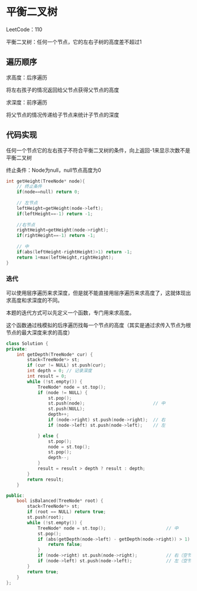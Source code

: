 # 平衡二叉树

LeetCode：110

平衡二叉树：任何一个节点，它的左右子树的高度差不超过1

## 遍历顺序

求高度：后序遍历

将左右孩子的情况返回给父节点获得父节点的高度

求深度：前序遍历

将父节点的情况传递给子节点来统计子节点的深度

## 代码实现

任何一个节点它的左右孩子不符合平衡二叉树的条件，向上返回-1来显示次数不是平衡二叉树

终止条件：Node为null，null节点高度为0

```c++
int getHeight(TreeNode* node){
    // 终止条件
    if(node==null) return 0;
    
    // 左节点
    leftHeight=getHeight(node->left);
    if(leftHeight==-1) return -1;
    
    //右节点
    rightHeight=getHeight(node->right);
    if(rightHeight==-1) return -1;
    
    // 中
    if(abs(leftHeight-rightHeight)>1) return -1;
    return 1+max(leftHeight,rightHeight);
}
```



### 迭代

可以使用层序遍历来求深度，但是就不能直接用层序遍历来求高度了，这就体现出求高度和求深度的不同。

本题的迭代方式可以先定义一个函数，专门用来求高度。

这个函数通过栈模拟的后序遍历找每一个节点的高度（其实是通过求传入节点为根节点的最大深度来求的高度）

```c++
class Solution {
private:
    int getDepth(TreeNode* cur) {
        stack<TreeNode*> st;
        if (cur != NULL) st.push(cur);
        int depth = 0; // 记录深度
        int result = 0;
        while (!st.empty()) {
            TreeNode* node = st.top();
            if (node != NULL) {
                st.pop();
                st.push(node);                          // 中
                st.push(NULL);
                depth++;
                if (node->right) st.push(node->right);  // 右
                if (node->left) st.push(node->left);    // 左

            } else {
                st.pop();
                node = st.top();
                st.pop();
                depth--;
            }
            result = result > depth ? result : depth;
        }
        return result;
    }

public:
    bool isBalanced(TreeNode* root) {
        stack<TreeNode*> st;
        if (root == NULL) return true;
        st.push(root);
        while (!st.empty()) {
            TreeNode* node = st.top();                       // 中
            st.pop();
            if (abs(getDepth(node->left) - getDepth(node->right)) > 1) {
                return false;
            }
            if (node->right) st.push(node->right);           // 右（空节点不入栈）
            if (node->left) st.push(node->left);             // 左（空节点不入栈）
        }
        return true;
    }
};
```

